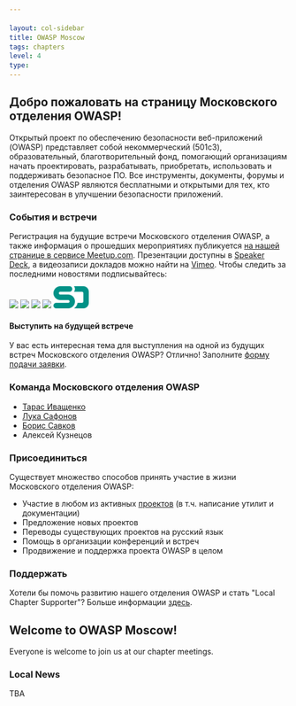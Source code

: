 ```yaml
---

layout: col-sidebar
title: OWASP Moscow
tags: chapters
level: 4
type: 
---
```


<!-- rebuild 13 -->
## Добро пожаловать на страницу Московского отделения OWASP!

Открытый проект по обеспечению безопасности веб-приложений (OWASP) представляет собой некоммерческий (501c3), образовательный, благотворительный фонд, помогающий организациям начать проектировать, разрабатывать, приобретать, использовать и поддерживать безопасное ПО. Все инструменты, документы, форумы и отделения OWASP являются бесплатными и открытыми для тех, кто заинтересован в улучшении безопасности приложений.

### События и встречи

Регистрация на будущие встречи Московского отделения OWASP, а также информация о прошедших мероприятиях публикуется [на нашей странице в сервисе Meetup.com](https://www.meetup.com/OWASP-Moscow/). Презентации доступны в [Speaker Deck](https://speakerdeck.com/owaspmoscow), а видеозаписи докладов можно найти на [Vimeo](https://vimeo.com/owaspmoscow). Чтобы следить за последними новостями подписывайтесь:

[![](/assets/images/Meetup_48.png)](https://www.meetup.com/OWASP-Moscow/)
[![](/assets/images/Twitter48.png)](https://twitter.com/owasp_moscow)
[![](/assets/images/Telegram_48.png)](https://t.me/OWASP_RU)
[![](/assets/images/Vimeo_48.png)](https://vimeo.com/owaspmoscow)
[![](/assets/images/64px-Speakerdeck_48.png)](https://speakerdeck.com/owaspmoscow)

#### Выступить на будущей встрече

У вас есть интересная тема для выступления на одной из будущих встреч Московского отделения OWASP? Отлично! Заполните [форму подачи заявки](https://forms.gle/TbVyXNdobSKMSMZ29).
 
### Команда Московского отделения OWASP

* [Тарас Иващенко](mailto:taras.ivaschenko@owasp.org)
* [Лука Сафонов](mailto:luka.safonov@owasp.org)
* [Борис Савков](mailto:boris.savkov@owasp.org)
* Алексей Кузнецов

### Присоединиться

Существует множество способов принять участие в жизни Московского отделения OWASP:

* Участие в любом из активных [проектов](https://www.owasp.org/index.php/Category:OWASP_Project) (в т.ч. написание утилит и документации)
* Предложение новых проектов
* Переводы существующих проектов на русский язык
* Помощь в организации конференций и встреч
* Продвижение и поддержка проекта OWASP в целом

### Поддержать

Хотели бы помочь развитию нашего отделения OWASP и стать "Local Chapter Supporter"? Больше информации [здесь](https://www.owasp.org/index.php/Local_Chapter_Supporter).

## Welcome to OWASP Moscow!

Everyone is welcome to join us at our chapter meetings.

### Local News

TBA
